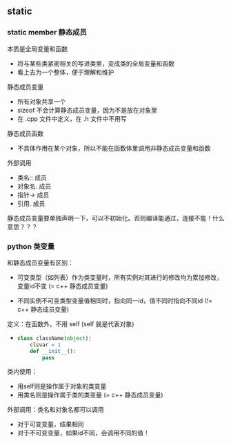 ## static

### static member 静态成员

本质是全局变量和函数

* 将与某些类紧密相关的写进类里，变成类的全局变量和函数
* 看上去为一个整体，便于理解和维护

静态成员变量

* 所有对象共享一个
* sizeof 不会计算静态成员变量，因为不是放在对象里
* 在 .cpp 文件中定义，在 .h 文件中不用写

静态成员函数

* 不具体作用在某个对象，所以不能在函数体里调用非静态成员变量和函数

外部调用

* 类名:: 成员
* 对象名. 成员
* 指针-&gt; 成员
* 引用. 成员

静态成员变量要单独声明一下，可以不初始化。否则编译能通过，连接不能！什么意思？？？

### python 类变量

和静态成员变量有区别：

* 可变类型（如列表）作为类变量时，所有实例对其进行的修改均为累加修改，变量id不变 \(= c++ 静态成员变量\)

* 不同实例不可变类型变量值相同时，指向同一id，值不同时指向不同id  \(!= c++ 静态成员变量\)

定义：在函数外，不用 self \(self 就是代表对象\)

* ```py
  class className(object):
      clsvar = 1
      def __init__():
          pass
  ```

类内使用：

* 用self则是操作属于对象的类变量
* 用类名则是操作属于类的类变量 \(= c++ 静态成员变量\)

外部调用：类名和对象名都可以调用

* 对于可变变量，结果相同
* 对于不可变变量，如果id不同，会调用不同的值！




